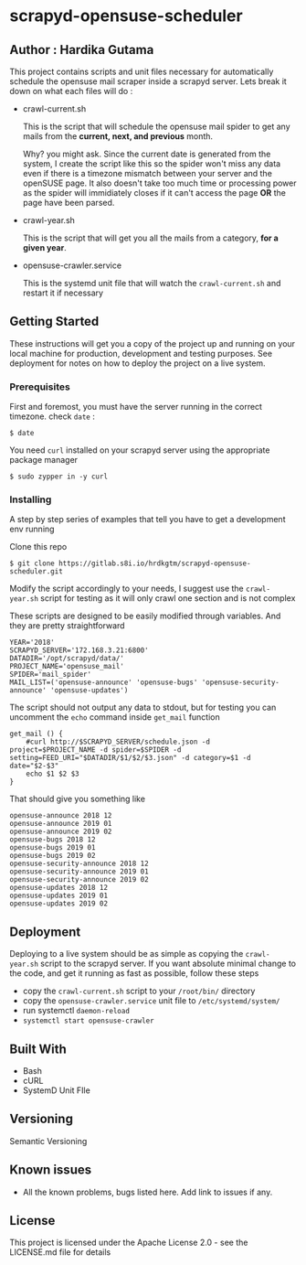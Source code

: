 # scrapyd-opensuse-scheduler

## Author : Hardika Gutama

This project contains scripts and unit files necessary for automatically schedule the opensuse mail scraper inside a scrapyd server. Lets break it down on what each files will do :

- crawl-current.sh

    This is the script that will schedule the opensuse mail spider to get any mails from the **current, next, and previous** month. 
    
    Why? you might ask. Since the current date is generated from the system, I create the script like this so the spider won't miss any data even if there is a timezone mismatch between your server and the openSUSE page. It also doesn't take too much time or processing power as the spider will immidiately closes if it can't access the page **OR** the page have been parsed.

- crawl-year.sh

    This is the script that will get you all the mails from a category, **for a given year**.

- opensuse-crawler.service
    
    This is the systemd unit file that will watch the `crawl-current.sh` and restart it if necessary

## Getting Started

These instructions will get you a copy of the project up and running on your local machine for production, development and testing purposes. See deployment for notes on how to deploy the project on a live system.

### Prerequisites

First and foremost, you must have the server running in the correct timezone. check `date` :

```
$ date
```

You need `curl` installed on your scrapyd server using the appropriate package manager

```
$ sudo zypper in -y curl
```

### Installing

A step by step series of examples that tell you have to get a development env running

Clone this repo

```
$ git clone https://gitlab.s8i.io/hrdkgtm/scrapyd-opensuse-scheduler.git
```

Modify the script accordingly to your needs, I suggest use the `crawl-year.sh` script for testing as it will only crawl one section and is not complex

These scripts are designed to be easily modified through variables. And they are pretty straightforward

```
YEAR='2018'
SCRAPYD_SERVER='172.168.3.21:6800'
DATADIR='/opt/scrapyd/data/'
PROJECT_NAME='opensuse_mail'
SPIDER='mail_spider'
MAIL_LIST=('opensuse-announce' 'opensuse-bugs' 'opensuse-security-announce' 'opensuse-updates')
```

The script should not output any data to stdout, but for testing you can uncomment the `echo` command inside `get_mail` function

```
get_mail () {
    #curl http://$SCRAPYD_SERVER/schedule.json -d project=$PROJECT_NAME -d spider=$SPIDER -d setting=FEED_URI="$DATADIR/$1/$2/$3.json" -d category=$1 -d date="$2-$3"
    echo $1 $2 $3
}
```

That should give you something like
```
opensuse-announce 2018 12
opensuse-announce 2019 01
opensuse-announce 2019 02
opensuse-bugs 2018 12
opensuse-bugs 2019 01
opensuse-bugs 2019 02
opensuse-security-announce 2018 12
opensuse-security-announce 2019 01
opensuse-security-announce 2019 02
opensuse-updates 2018 12
opensuse-updates 2019 01
opensuse-updates 2019 02
```

## Deployment

Deploying to a live system should be as simple as copying the `crawl-year.sh` script to the scrapyd server. If you want absolute minimal change to the code, and get it running as fast as possible, follow these steps

- copy the `crawl-current.sh` script to your `/root/bin/` directory
- copy the `opensuse-crawler.service` unit file to `/etc/systemd/system/`
- run systemctl `daemon-reload`
- `systemctl start opensuse-crawler`

## Built With

* Bash
* cURL
* SystemD Unit FIle

## Versioning
   
Semantic Versioning

## Known issues
   
* All the known problems, bugs listed here. Add link to issues if any.

## License

This project is licensed under the Apache License 2.0 - see the LICENSE.md file for details
